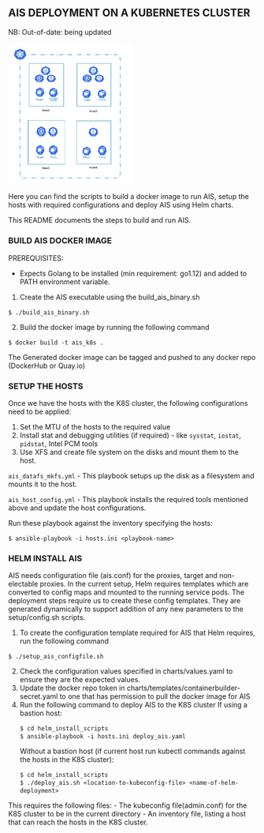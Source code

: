 ## AIS DEPLOYMENT ON A KUBERNETES CLUSTER

NB: Out-of-date: being updated

<img src="../../../docs/images/ais_prod_k8s_arch.png" width="50%" >

Here you can find the scripts to build a docker image to run AIS, setup the hosts with required configurations and deploy AIS using Helm charts.

This README documents the steps to build and run AIS.

### BUILD AIS DOCKER IMAGE

PREREQUISITES:
- Expects Golang to be installed (min requirement: go1.12) and added to PATH environment variable.

1. Create the AIS executable using the build_ais_binary.sh
```
$ ./build_ais_binary.sh
```
2. Build the docker image by running the following command
```
$ docker build -t ais_k8s .
```

The Generated docker image can be tagged and pushed to any docker repo (DockerHub or Quay.io)

### SETUP THE HOSTS

 Once we have the hosts with the K8S cluster, the following configurations need to be applied:
 1. Set the MTU of the hosts to the required value
 2. Install stat and debugging utilities (if required) - like `sysstat`, `iostat`, `pidstat`, Intel PCM tools
 3. Use XFS and create file system on the disks and mount them to the host.
 
 `ais_datafs_mkfs.yml` - This playbook setups up the disk as a filesystem and mounts it to the host.

 `ais_host_config.yml` - This playbook installs the required tools mentioned above and update the host configurations.

 Run these playbook against the inventory specifying the hosts:
 ```
 $ ansible-playbook -i hosts.ini <playbook-name>
 ```
 
 
### HELM INSTALL AIS

AIS needs configuration file (ais.conf) for the proxies, target and non-electable proxies. 
In the current setup, Helm requires templates which are converted to config maps and mounted to the running service pods.
The deployment steps require us to create these config templates. They are generated dynamically to support addition of any new parameters to the setup/config.sh scripts.

 1. To create the configuration template required for AIS that Helm requires, run the following command
 ```
 $ ./setup_ais_configfile.sh
 ```
 2. Check the configuration values specified in charts/values.yaml to ensure they are the expected values.
 3. Update the docker repo token in charts/templates/containerbuilder-secret.yaml to one that has permission to pull the docker image for AIS
 4. Run the following command to deploy AIS to the K8S cluster 
    If using a bastion host:
    ```
    $ cd helm_install_scripts
    $ ansible-playbook -i hosts.ini deploy_ais.yaml
    ```
    Without a bastion host (if current host run kubectl commands against the hosts in the K8S cluster):
    ```
    $ cd helm_install_scripts
    $ ./deploy_ais.sh <location-to-kubeconfig-file> <name-of-helm-deployment> 
    ```

 This requires the following files:
    - The kubeconfig file(admin.conf) for the K8S cluster to be in the current directory
    - An inventory file, listing a host that can reach the hosts in the K8S cluster.
